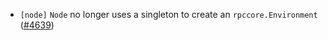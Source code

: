 - `[node]` `Node` no longer uses a singleton to create an `rpccore.Environment`
  ([\#4639](https://github.com/depinnetwork/por-consensus/pull/4639))